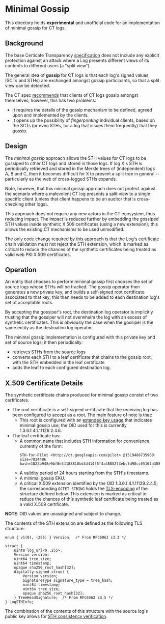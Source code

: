 # Minimal Gossip

This directory holds **experimental** and unofficial code for an implementation
of minimal gossip for CT logs.

## Background

The base Certicate Transparency
[specification](https://tools.ietf.org/html/rfc6962.html) does not include any
explicit protection against an attack where a Log presents different views of
its contents to different users (a "split view").

The general idea of **gossip** for CT logs is that each log's signed values
(SCTs and STHs) are exchanged amongst gossip participants, so that a split
view can be detected.

The CT spec [recommends](https://tools.ietf.org/html/rfc6962.html#section-5)
that clients of CT logs gossip amongst themselves; however, this has two
problems:

 - It requires the details of the gossip mechanism to be defined, agreed upon
   and implemented by the clients.
 - It opens up the possibility of *fingerprinting* individual clients, based
   on the SCTs (or even STHs, for a log that issues them frequently) that
   they gossip.

## Design

The *minimal gossip* approach allows the STH values for CT logs to be gossiped
to other CT logs and stored in those logs.  If log X's STH is periodically
retrieved and stored in the Merkle trees of (independent) logs A, B and C,
then it becomes difficult for X to present a split tree in general --
particularly as the web of cross-logged STHs expands.

Note, however, that this minimal gossip approach does not protect against the
scenario where a malevolent CT log presents a split view to a single specific
client (unless that client happens to be an auditor that is cross-checking other
logs).

This approach does not require any new actors in the CT ecosystem, thus reducing
impact.  The impact is reduced further by embedding the gossiped STH values
inside synthetic X.509 certificates (using a new extension); this allows the
existing CT mechanisms to be used unmodified.

The only code change required by this approach is that the Log's certificate
chain validation must not reject the STH extension, which is marked as critical
to reduce the chances of the synthetic certificates being treated as valid web
PKI X.509 certificates.

## Operation

An entity that chooses to perform minimal gossip first chooses the set of source
logs whose STHs will be tracked.  The gossip operator then generates a new private
key, and builds a self-signed root certificate associated to that key; this then
needs to be added to each destination log's set of acceptable roots.

By accepting the gossiper's root, the destination log operator is implicitly
trusting that the gossiper will not overwhelm the log with an excess of
synthetic certificates.  This is obviously the case when the gossiper is the
same entity as the destination log operator.

The minimal gossip implementation is configured with this private key and set of
source logs; it then periodically:

 - retrieves STHs from the source logs
 - converts each STH to a leaf certificate that chains to the gossip root, with
   the STH embedded in the leaf certificate
 - adds the leaf to each configured destination log.

## X.509 Certificate Details

The synthetic certificate chains produced for minimal gossip consist of two
certificates.

 - The root certificate is a self-signed certificate that the receiving log has
   been configured to accept as a root.  The main feature of note is that:
    - This root is configured with an
      [extended key usage](https://tools.ietf.org/html/rfc5280.html#section-4.2.1.12)
      that indicates minimal gossip use; the OID used for this is currently
      1.3.6.1.4.1.11129.2.4.6.
 - The leaf certificate has:
    - A common name that includes STH information for convenience, currently of the form:
      ```
      STH-for-Pilot <http://ct.googleapis.com/pilot> @1519488735960: size=7834486 hash=1823b948e9bf8e34188810bd3d41455f4a48852f3ebcfd98cc05167a388b5712
      ```
    - A validity period of 24 hours starting from the STH's timestamp.
    - A minimal gossip EKU.
    - A critical X.509 extension identified by the OID 1.3.6.1.4.1.11129.2.4.5;
      the corresponding `OCTET STRING` holds the
      [TLS-encoding](https://tools.ietf.org/html/rfc5246.html#section-4) of the
      structure defined below.  This extension is marked as critical to reduce
      the chances of this synthetic leaf certificate being treated as a valid
      X.509 certificate.

**NOTE**: OID values are unassigned and subject to change.

The contents of the STH extension are defined as the following TLS structure:

```
enum { v1(0), (255) } Version;  /* From RFC6962 s3.2 */

struct {
    uint8 log_url<0..255>;
    Version version;
    uint64 tree_size;
    uint64 timestamp;
    opaque sha256_root_hash[32];
    digitally-signed struct {
        Version version;
        SignatureType signature_type = tree_hash;
        uint64 timestamp;
        uint64 tree_size;
        opaque sha256_root_hash[32];
    } TreeHeadSignature;  /* From RFC6962 s3.5 */
} LogSTHInfo;
```

The combination of the contents of this structure with the source log's public
key allows for
[STH consistency verification](https://tools.ietf.org/html/rfc6962.html#section-2.1.2).
